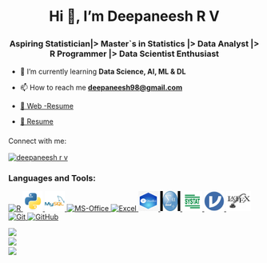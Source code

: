 
<h1 align="center">

Hi 👋, I’m Deepaneesh R V

</h1>

<h3 align="center">

Aspiring Statistician\|\> Master\`s in Statistics \|\> Data Analyst \|\>
R Programmer \|\> Data Scientist Enthusiast

</h3>

- 🌱 I’m currently learning **Data Science, AI, ML & DL**

- 📫 How to reach me <a href="mailto:deepaneesh98@gmail.com"
  class="email"><strong>deepaneesh98@gmail.com</strong></a>

- [📄 Web -Resume](https://deepaneesh.github.io/Web-Resume/)

- [📄
  Resume](https://github.com/Deepaneesh/Resume_Creation_By_LaTeX/blob/main/resume%20code.pdf)

  <h3 align="left">

Connect with me:

</h3>

<p align="left">

<a href="https://www.linkedin.com/in/deepaneesh/" target="blank"><img src="https://raw.githubusercontent.com/rahuldkjain/github-profile-readme-generator/master/src/images/icons/Social/linked-in-alt.svg" alt="deepaneesh r v" align="center" height="30" width="40"/></a>

</p>

<h3 align="left">

Languages and Tools:

</h3>

<p align="left">

<a href="https://www.r-project.org/" target="_blank" rel="noreferrer">
<img src="https://www.r-project.org/logo/Rlogo.png" alt="R" width="40" height="40"/>
</a>

<a href="https://www.python.org/" target="_blank" rel="noreferrer">
<img src="https://raw.githubusercontent.com/devicons/devicon/master/icons/python/python-original.svg" alt="Python" width="40" height="40"/>
</a>

<a href="https://www.mysql.com/" target="_blank" rel="noreferrer">
<img src="https://raw.githubusercontent.com/devicons/devicon/master/icons/mysql/mysql-original-wordmark.svg" alt="SQL" width="40" height="40"/>
</a>

<a href="https://www.microsoft.com/microsoft-365" target="_blank" rel="noreferrer">
<img src="https://cdn.worldvectorlogo.com/logos/microsoft-office-2013.svg" alt="MS-Office" width="40" height="40"/>
</a>

<a href="https://www.microsoft.com/microsoft-365/excel" target="_blank" rel="noreferrer">
<img src="https://cdn.worldvectorlogo.com/logos/microsoft-excel-2013.svg" alt="Excel" width="40" height="40"/>
</a>

<a href="https://posit.co/download/rstudio-desktop/" target="_blank" rel="noreferrer">
<img src="./image/Rstudio img.png" alt="RStudio" width="40" height="40"/>
</a>

<a href="https://www.ibm.com/products/spss-statistics" target="_blank" rel="noreferrer">
<img src="./image/SPSS logo.jpg" alt="SPSS" width="40" height="40"/>
</a>

<a href="https://systatsoftware.com/" target="_blank" rel="noreferrer">
<img src="./image/Systat logo.png" alt="SYSTAT" width="40" height="40"/>
</a>

<a href="https://www.jamovi.org/" target="_blank" rel="noreferrer">
<img src="./image/Jamovi.jpeg" alt="Jamovi" width="40" height="40"/>
</a>

<a href="https://www.latex-project.org/" target="_blank" rel="noreferrer">
<img src="./image/Latex logo.jpeg" alt="LaTeX" width="50" height="40"/>
</a>

<a href="https://git-scm.com/" target="_blank" rel="noreferrer">
<img src="https://www.vectorlogo.zone/logos/git-scm/git-scm-icon.svg" alt="Git" width="40" height="40"/>
</a>

<a href="https://github.com/" target="_blank" rel="noreferrer">
<img src="https://cdn.jsdelivr.net/gh/devicons/devicon/icons/github/github-original.svg" alt="GitHub" width="40" height="40"/>
</a>

</p>

![](https://github-readme-stats.vercel.app/api?username=Deepaneesh&theme=dark&hide_border=false&include_all_commits=false&count_private=false)<br/>
![](https://nirzak-streak-stats.vercel.app/?user=Deepaneesh&theme=dark&hide_border=false)<br/>
![](https://github-readme-stats.vercel.app/api/top-langs/?username=Deepaneesh&theme=dark&hide_border=false&include_all_commits=false&count_private=false&layout=compact)
